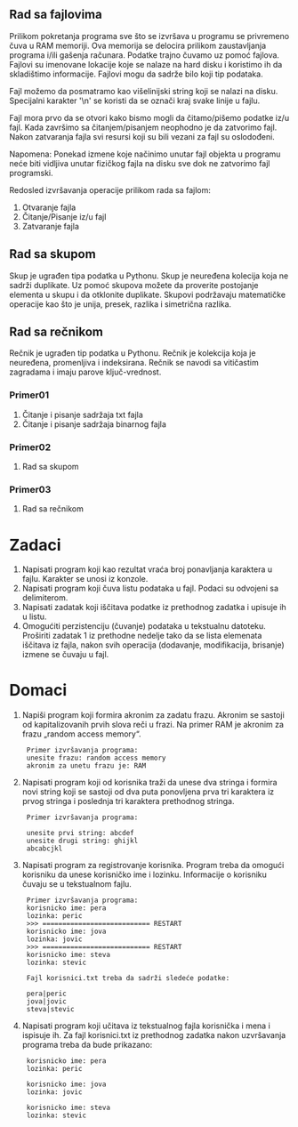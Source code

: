 ## Rad sa fajlovima 

Prilikom pokretanja programa sve što se izvršava u programu se privremeno čuva u RAM memoriji. Ova memorija se delocira prilikom zaustavljanja programa i/ili gašenja računara. Podatke trajno čuvamo uz pomoć fajlova. Fajlovi su imenovane lokacije koje se nalaze na hard disku i koristimo ih da skladištimo informacije. Fajlovi mogu da sadrže bilo koji tip podataka. 

Fajl možemo da posmatramo kao višelinijski string koji se nalazi na disku. Specijalni karakter '\n' se koristi da se označi kraj svake linije u fajlu.

Fajl mora prvo da se otvori kako bismo mogli da čitamo/pišemo podatke iz/u fajl. Kada završimo sa čitanjem/pisanjem neophodno je da zatvorimo fajl. Nakon zatvaranja fajla svi resursi koji su bili vezani za fajl su oslodođeni. 

Napomena: Ponekad izmene koje načinimo unutar fajl objekta u programu neće biti vidljiva unutar fizičkog fajla na disku sve dok ne zatvorimo fajl programski.

Redosled izvršavanja operacije prilikom rada sa fajlom:

1. Otvaranje fajla 
2. Čitanje/Pisanje iz/u fajl
3. Zatvaranje fajla

## Rad sa skupom 

Skup je ugrađen tipa podatka u Pythonu. Skup je neuređena kolecija koja ne sadrži duplikate. Uz pomoć skupova možete da proverite postojanje elementa u skupu i da otklonite duplikate. Skupovi podržavaju matematičke operacije kao što je unija, presek, razlika i simetrična razlika.

## Rad sa rečnikom 

Rečnik je ugrađen tip podatka u Pythonu. Rečnik je kolekcija koja je neuređena, promenljiva i indeksirana. Rečnik se navodi sa vitičastim zagradama i imaju  parove ključ-vrednost. 

### Primer01 ###
1. Čitanje i pisanje sadržaja txt fajla
2. Čitanje i pisanje sadržaja binarnog fajla

### Primer02 ###
1. Rad sa skupom

### Primer03 
1. Rad sa rečnikom  

# Zadaci 
1. Napisati program koji kao rezultat vraća broj ponavljanja karaktera u fajlu. Karakter se unosi iz konzole.
2. Napisati program koji čuva listu podataka u fajl. Podaci su odvojeni sa delimiterom.
3. Napisati zadatak koji iščitava podatke iz prethodnog zadatka i upisuje ih u listu.
4. Omogućiti perzistenciju (čuvanje) podataka u tekstualnu datoteku. Proširiti zadatak 1 iz prethodne nedelje tako da se lista elemenata iščitava iz fajla, nakon svih operacija (dodavanje, modifikacija, brisanje) izmene se čuvaju u fajl.

# Domaci 

1. Napiši program koji formira akronim za zadatu frazu. Akronim se sastoji od kapitalizovanih prvih slova reči u frazi. Na primer RAM je akronim za frazu „random access memory“. 

        Primer izvršavanja programa:
        unesite frazu: random access memory
        akronim za unetu frazu je: RAM

2. Napisati program koji od korisnika traži da unese dva stringa i formira novi string koji se sastoji od dva puta ponovljena prva tri karaktera iz prvog stringa i poslednja tri karaktera prethodnog stringa.

		Primer izvršavanja programa:
		
		unesite prvi string: abcdef
		unesite drugi string: ghijkl 
		abcabcjkl

3. Napisati program za registrovanje korisnika. Program treba da omogući korisniku da unese korisničko ime i lozinku. Informacije o korisniku čuvaju se u tekstualnom fajlu.

		Primer izvršavanja programa:
		korisnicko ime: pera
		lozinka: peric 
		>>> =========================== RESTART
		korisnicko ime: jova
		lozinka: jovic
		>>> =========================== RESTART
		korisnicko ime: steva
		lozinka: stevic
		
		Fajl korisnici.txt treba da sadrži sledeće podatke:
		
		pera|peric 
		jova|jovic
		steva|stevic
		
4. Napisati program koji učitava iz tekstualnog fajla korisnička i mena i ispisuje ih. Za fajl korisnici.txt iz prethodnog zadatka nakon uzvršavanja programa treba da bude prikazano:
		
		korisnicko ime: pera
		lozinka: peric
		
		korisnicko ime: jova
		lozinka: jovic
		
		korisnicko ime: steva
		lozinka: stevic

